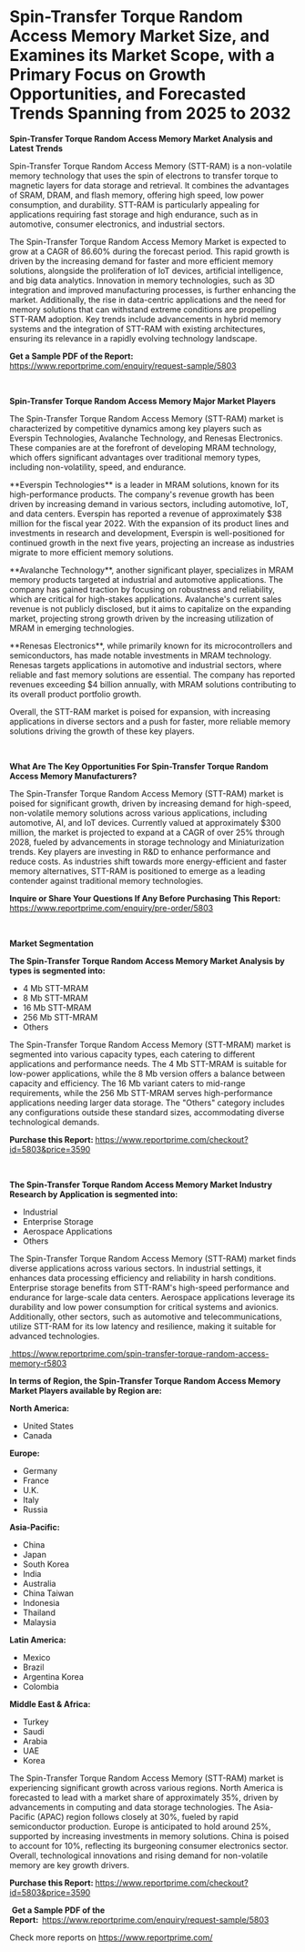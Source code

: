 <p><h1>Spin-Transfer Torque Random Access Memory Market Size, and Examines its Market Scope, with a Primary Focus on Growth Opportunities, and Forecasted Trends Spanning from 2025 to 2032</h1></p><p><strong>Spin-Transfer Torque Random Access Memory Market Analysis and Latest Trends</strong></p>
<p><p>Spin-Transfer Torque Random Access Memory (STT-RAM) is a non-volatile memory technology that uses the spin of electrons to transfer torque to magnetic layers for data storage and retrieval. It combines the advantages of SRAM, DRAM, and flash memory, offering high speed, low power consumption, and durability. STT-RAM is particularly appealing for applications requiring fast storage and high endurance, such as in automotive, consumer electronics, and industrial sectors.</p><p>The Spin-Transfer Torque Random Access Memory Market is expected to grow at a CAGR of 86.60% during the forecast period. This rapid growth is driven by the increasing demand for faster and more efficient memory solutions, alongside the proliferation of IoT devices, artificial intelligence, and big data analytics. Innovation in memory technologies, such as 3D integration and improved manufacturing processes, is further enhancing the market. Additionally, the rise in data-centric applications and the need for memory solutions that can withstand extreme conditions are propelling STT-RAM adoption. Key trends include advancements in hybrid memory systems and the integration of STT-RAM with existing architectures, ensuring its relevance in a rapidly evolving technology landscape.</p></p>
<p><strong>Get a Sample PDF of the Report:&nbsp;</strong> <a href="https://www.reportprime.com/enquiry/request-sample/5803?utm_campaign=3439&utm_medium=2&utm_source=Github&utm_content=ia&utm_term=19032025&utm_id=spin-transfer-torque-random-access-memory">https://www.reportprime.com/enquiry/request-sample/5803</a></p>
<p>&nbsp;</p>
<p><strong>Spin-Transfer Torque Random Access Memory Major Market Players</strong></p>
<p><p>The Spin-Transfer Torque Random Access Memory (STT-RAM) market is characterized by competitive dynamics among key players such as Everspin Technologies, Avalanche Technology, and Renesas Electronics. These companies are at the forefront of developing MRAM technology, which offers significant advantages over traditional memory types, including non-volatility, speed, and endurance.</p><p>**Everspin Technologies** is a leader in MRAM solutions, known for its high-performance products. The company's revenue growth has been driven by increasing demand in various sectors, including automotive, IoT, and data centers. Everspin has reported a revenue of approximately $38 million for the fiscal year 2022. With the expansion of its product lines and investments in research and development, Everspin is well-positioned for continued growth in the next five years, projecting an increase as industries migrate to more efficient memory solutions.</p><p>**Avalanche Technology**, another significant player, specializes in MRAM memory products targeted at industrial and automotive applications. The company has gained traction by focusing on robustness and reliability, which are critical for high-stakes applications. Avalanche's current sales revenue is not publicly disclosed, but it aims to capitalize on the expanding market, projecting strong growth driven by the increasing utilization of MRAM in emerging technologies.</p><p>**Renesas Electronics**, while primarily known for its microcontrollers and semiconductors, has made notable investments in MRAM technology. Renesas targets applications in automotive and industrial sectors, where reliable and fast memory solutions are essential. The company has reported revenues exceeding $4 billion annually, with MRAM solutions contributing to its overall product portfolio growth.</p><p>Overall, the STT-RAM market is poised for expansion, with increasing applications in diverse sectors and a push for faster, more reliable memory solutions driving the growth of these key players.</p></p>
<p>&nbsp;</p>
<p><strong>What Are The Key Opportunities For Spin-Transfer Torque Random Access Memory Manufacturers?</strong></p>
<p><p>The Spin-Transfer Torque Random Access Memory (STT-RAM) market is poised for significant growth, driven by increasing demand for high-speed, non-volatile memory solutions across various applications, including automotive, AI, and IoT devices. Currently valued at approximately $300 million, the market is projected to expand at a CAGR of over 25% through 2028, fueled by advancements in storage technology and Miniaturization trends. Key players are investing in R&D to enhance performance and reduce costs. As industries shift towards more energy-efficient and faster memory alternatives, STT-RAM is positioned to emerge as a leading contender against traditional memory technologies.</p></p>
<p><strong>Inquire or Share Your Questions If Any Before Purchasing This Report:</strong> <a href="https://www.reportprime.com/enquiry/pre-order/5803?utm_campaign=3439&utm_medium=2&utm_source=Github&utm_content=ia&utm_term=19032025&utm_id=spin-transfer-torque-random-access-memory">https://www.reportprime.com/enquiry/pre-order/5803</a></p>
<p>&nbsp;</p>
<p><strong>Market Segmentation</strong></p>
<p><strong>The Spin-Transfer Torque Random Access Memory Market Analysis by types is segmented into:</strong></p>
<p><ul><li>4 Mb STT-MRAM</li><li>8 Mb STT-MRAM</li><li>16 Mb STT-MRAM</li><li>256 Mb STT-MRAM</li><li>Others</li></ul></p>
<p><p>The Spin-Transfer Torque Random Access Memory (STT-MRAM) market is segmented into various capacity types, each catering to different applications and performance needs. The 4 Mb STT-MRAM is suitable for low-power applications, while the 8 Mb version offers a balance between capacity and efficiency. The 16 Mb variant caters to mid-range requirements, while the 256 Mb STT-MRAM serves high-performance applications needing larger data storage. The "Others" category includes any configurations outside these standard sizes, accommodating diverse technological demands.</p></p>
<p><strong>Purchase this Report:&nbsp;</strong><a href="https://www.reportprime.com/checkout?id=5803&price=3590&utm_campaign=3439&utm_medium=2&utm_source=Github&utm_content=ia&utm_term=19032025&utm_id=spin-transfer-torque-random-access-memory">https://www.reportprime.com/checkout?id=5803&price=3590</a></p>
<p>&nbsp;</p>
<p><strong>The Spin-Transfer Torque Random Access Memory Market Industry Research by Application is segmented into:</strong></p>
<p><ul><li>Industrial</li><li>Enterprise Storage</li><li>Aerospace Applications</li><li>Others</li></ul></p>
<p><p>The Spin-Transfer Torque Random Access Memory (STT-RAM) market finds diverse applications across various sectors. In industrial settings, it enhances data processing efficiency and reliability in harsh conditions. Enterprise storage benefits from STT-RAM's high-speed performance and endurance for large-scale data centers. Aerospace applications leverage its durability and low power consumption for critical systems and avionics. Additionally, other sectors, such as automotive and telecommunications, utilize STT-RAM for its low latency and resilience, making it suitable for advanced technologies.</p></p>
<p><a href="https://www.reportprime.com/spin-transfer-torque-random-access-memory-r5803?utm_campaign=3439&utm_medium=2&utm_source=Github&utm_content=ia&utm_term=19032025&utm_id=spin-transfer-torque-random-access-memory">&nbsp;https://www.reportprime.com/spin-transfer-torque-random-access-memory-r5803</a></p>
<p><strong>In terms of Region, the Spin-Transfer Torque Random Access Memory Market Players available by Region are:</strong></p>
<p>
    <p> <strong> North America: </strong>
        <ul>
            <li>United States</li>
            <li>Canada</li>
        </ul>
        </p> 
    <p> <strong> Europe: </strong>
        <ul>
            <li>Germany</li>
            <li>France</li>
            <li>U.K.</li>
            <li>Italy</li>
            <li>Russia</li>
        </ul>
        </p> 
    <p> <strong> Asia-Pacific: </strong>
        <ul>
            <li>China</li>
            <li>Japan</li>
            <li>South Korea</li>
            <li>India</li>
            <li>Australia</li>
            <li>China Taiwan</li>
            <li>Indonesia</li>
            <li>Thailand</li>
            <li>Malaysia</li>
        </ul>
        </p> 
    <p> <strong> Latin America: </strong>
        <ul>
            <li>Mexico</li>
            <li>Brazil</li>
            <li>Argentina Korea</li>
            <li>Colombia</li>
        </ul>
        </p> 
    <p> <strong> Middle East & Africa: </strong>
        <ul>
            <li>Turkey</li>
            <li>Saudi</li>
            <li>Arabia</li>
            <li>UAE</li>
            <li>Korea</li>
        </ul>
    </p>
    </p>
<p><p>The Spin-Transfer Torque Random Access Memory (STT-RAM) market is experiencing significant growth across various regions. North America is forecasted to lead with a market share of approximately 35%, driven by advancements in computing and data storage technologies. The Asia-Pacific (APAC) region follows closely at 30%, fueled by rapid semiconductor production. Europe is anticipated to hold around 25%, supported by increasing investments in memory solutions. China is poised to account for 10%, reflecting its burgeoning consumer electronics sector. Overall, technological innovations and rising demand for non-volatile memory are key growth drivers.</p></p>
<p><strong>Purchase this Report: </strong><a href="https://www.reportprime.com/checkout?id=5803&price=3590&utm_campaign=3439&utm_medium=2&utm_source=Github&utm_content=ia&utm_term=19032025&utm_id=spin-transfer-torque-random-access-memory">https://www.reportprime.com/checkout?id=5803&price=3590</a></p>
<p>&nbsp;<strong>Get a Sample PDF of the Report:&nbsp;&nbsp;</strong><a href="https://www.reportprime.com/enquiry/request-sample/5803?utm_campaign=3439&utm_medium=2&utm_source=Github&utm_content=ia&utm_term=19032025&utm_id=spin-transfer-torque-random-access-memory">https://www.reportprime.com/enquiry/request-sample/5803</a></p>
<p><strong></strong></p>
<p>Check more reports on <a href="https://www.reportprime.com/?utm_campaign=3439&utm_medium=2&utm_source=Github&utm_content=ia&utm_term=19032025&utm_id=spin-transfer-torque-random-access-memory">https://www.reportprime.com/</a></p>